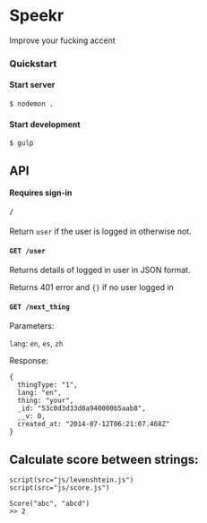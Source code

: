Speekr
======

Improve your fucking accent

### Quickstart

#### Start server

```bash
$ nodemon .
```

#### Start development

```bash
$ gulp
```

## API

**Requires sign-in**

#### `/`

Return `user` if the user is logged in otherwise not.

#### `GET /user`

Returns details of logged in user in JSON format.

Returns 401 error and `{}` if no user logged in

#### `GET /next_thing`

Parameters:

`lang`: `en`, `es`, `zh`

Response:

    {
      thingType: "1",
      lang: "en",
      thing: "your",
      _id: "53c0d3d33d0a940000b5aab8",
      __v: 0,
      created_at: "2014-07-12T06:21:07.468Z"
    }

## Calculate score between strings:

    script(src="js/levenshtein.js")
    script(src="js/score.js")

    Score("abc", "abcd")
    >> 2
